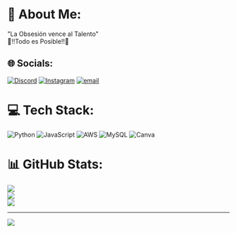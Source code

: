 # 💫 About Me:
"La Obsesión vence al Talento"<br>       👊!!Todo es Posible!!👊


## 🌐 Socials:
[![Discord](https://img.shields.io/badge/Discord-%237289DA.svg?logo=discord&logoColor=white)](https://discord.gg/rodri_gon) [![Instagram](https://img.shields.io/badge/Instagram-%23E4405F.svg?logo=Instagram&logoColor=white)](https://instagram.com/_rigo_candia) [![email](https://img.shields.io/badge/Email-D14836?logo=gmail&logoColor=white)](mailto:rod.candia@duocuc.cl) 

# 💻 Tech Stack:
![Python](https://img.shields.io/badge/python-3670A0?style=for-the-badge&logo=python&logoColor=ffdd54) ![JavaScript](https://img.shields.io/badge/javascript-%23323330.svg?style=for-the-badge&logo=javascript&logoColor=%23F7DF1E) ![AWS](https://img.shields.io/badge/AWS-%23FF9900.svg?style=for-the-badge&logo=amazon-aws&logoColor=white) ![MySQL](https://img.shields.io/badge/mysql-4479A1.svg?style=for-the-badge&logo=mysql&logoColor=white) ![Canva](https://img.shields.io/badge/Canva-%2300C4CC.svg?style=for-the-badge&logo=Canva&logoColor=white)
# 📊 GitHub Stats:
![](https://github-readme-stats.vercel.app/api?username=Rodri1988&theme=dark&hide_border=false&include_all_commits=true&count_private=true)<br/>
![](https://nirzak-streak-stats.vercel.app/?user=Rodri1988&theme=dark&hide_border=false)<br/>
![](https://github-readme-stats.vercel.app/api/top-langs/?username=Rodri1988&theme=dark&hide_border=false&include_all_commits=true&count_private=true&layout=compact)

---
[![](https://visitcount.itsvg.in/api?id=Rodri1988&icon=0&color=0)](https://visitcount.itsvg.in)

<!-- Proudly created with GPRM ( https://gprm.itsvg.in ) -->
